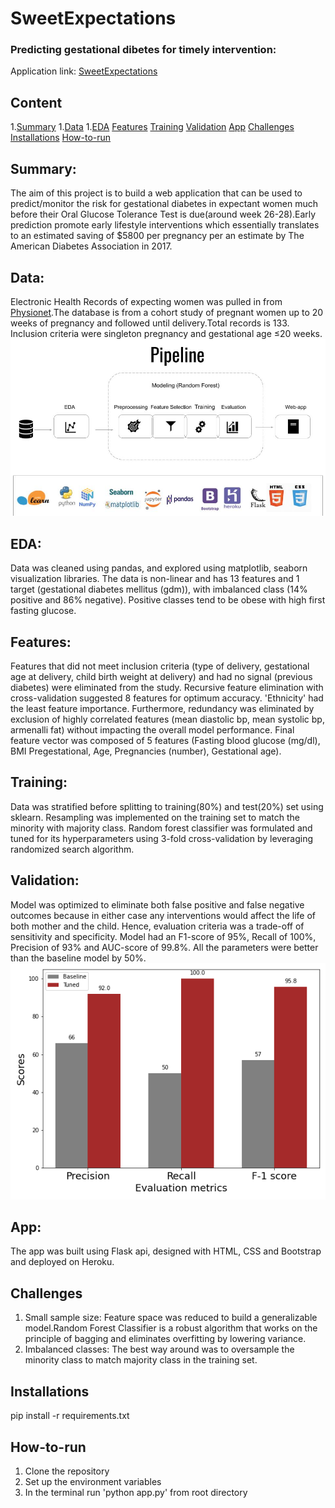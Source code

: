 
# SweetExpectations
### Predicting gestational dibetes for timely intervention: 
Application link: [SweetExpectations](https://sweet-expectations.herokuapp.com/) 

## Content
1.[Summary](#Summary)
1.[Data](#Data)
1.[EDA](#EDA)
[Features](#Features)
[Training](#Training)
[Validation](#Validation)
[App](#App)
[Challenges](#Challenges)
[Installations](#Installations)
[How-to-run](#How-to-run)

## Summary:
The aim of this project is to build a web application that can be used to predict/monitor the risk for gestational diabetes in expectant women much before their Oral Glucose Tolerance Test is due(around week 26-28).Early prediction promote early lifestyle interventions which essentially translates to an estimated saving of $5800 per pregnancy per an estimate by The American Diabetes Association in 2017.

## Data:
Electronic Health Records of expecting women was pulled in from [Physionet](https://www.physionet.org/content/maternal-visceral-adipose/1.0.0/).The database is from a cohort study of pregnant women up to 20 weeks of pregnancy and followed until delivery.Total records is 133. Inclusion criteria were singleton pregnancy and gestational age ≤20 weeks.
        ![Pipeline](https://github.com/Harmeet2504/Insight_Health/blob/master/reports/figures/pipeline.jpg)
## EDA:
Data was cleaned using pandas, and explored using matplotlib, seaborn visualization libraries. The data is non-linear and has 13 features and 1 target (gestational diabetes mellitus (gdm)), with imbalanced class (14% positive and 86% negative). Positive classes tend to be obese with high first fasting glucose. 

## Features:
Features that did not meet inclusion criteria (type of delivery, gestational age at delivery, child birth weight at delivery) and had no signal (previous diabetes) were eliminated from the study. Recursive feature elimination with cross-validation suggested 8 features for optimum accuracy. 'Ethnicity' had the least feature importance. Furthermore, redundancy was eliminated by exclusion of highly correlated features (mean diastolic bp, mean systolic bp, armenalli fat) without impacting the overall model performance. Final feature vector was composed of 5 features (Fasting blood glucose (mg/dl), BMI Pregestational, Age, Pregnancies (number), Gestational age).

## Training:
Data was stratified before splitting to training(80%) and test(20%) set using sklearn. Resampling was implemented on the training set to match the minority with majority class. Random forest classifier was formulated and tuned for its hyperparameters using 3-fold cross-validation by leveraging randomized search algorithm.

## Validation:
Model was optimized to eliminate both false positive and false negative outcomes because in either case any interventions would affect the life of both mother and the child. Hence, evaluation criteria was a trade-off of sensitivity and specificity. Model had an F1-score of 95%, Recall of 100%, Precision of 93% and AUC-score of 99.8%. All the parameters were better than the baseline model by 50%.
                ![Validation](https://github.com/Harmeet2504/Insight_Health/blob/master/reports/figures/evaluation_comparison.png)

## App:
The app was built using Flask api, designed with HTML, CSS and Bootstrap and deployed on Heroku. 

## Challenges
1. Small sample size: Feature space was reduced to build a generalizable model.Random Forest Classifier is a robust algorithm that works on the principle of bagging and eliminates overfitting by lowering variance.
2. Imbalanced classes: The best way around was to oversample the minority class to match majority class in the training set.

## Installations
pip install -r requirements.txt

## How-to-run 
1. Clone the repository 
2. Set up the environment variables
3. In the terminal run 'python app.py' from root directory

